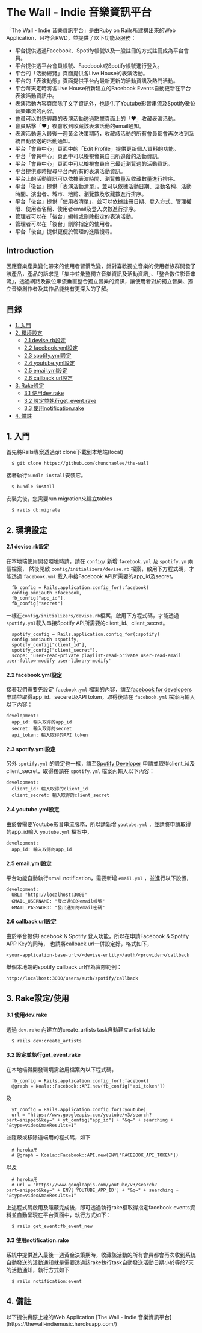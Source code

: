 The Wall - Indie 音樂資訊平台
===
「The Wall - Indie 音樂資訊平台」是由Ruby on Rails所建構出來的Web Application，且符合RWD，並提供了以下功能及服務：

- 平台提供透過Facebook、Spotify帳號以及一般註冊的方式註冊成為平台會員。
- 平台提供透平台會員帳號、Facebook或Spotify帳號進行登入。
- 平台的「活動總覽」頁面提供各Live House的表演活動。
- 平台的「表演動態」頁面提供平台內最新更新的活動資訊及熱門活動。
- 平台每天定時將各Live House所新建立的Facebook Events自動更新在平台表演活動資訊中。
- 表演活動內容頁面除了文字資訊外，也提供了Youtube影音串流及Spotify數位音樂串流的內容。
- 會員可以對感興趣的表演活動透過點擊頁面上的「♥」收藏表演活動。
- 會員點擊「♥」後會收到收藏該表演活動的email通知。
- 表演活動進入最後一週黃金決策期時，收藏該活動的所有會員都會再次收到系統自動發送的活動通知。
- 平台「會員中心」頁面中的「Edit Profile」提供更新個人資料的功能。
- 平台「會員中心」頁面中可以檢視會員自己所追蹤的活動資訊。
- 平台「會員中心」頁面中可以檢視會員自己最近瀏覽過的活動資訊。
- 平台提供即時搜尋平台內所有的表演活動資訊。
- 平台上的活動資訊可以依據表演時間、瀏覽數量及收藏數量進行排序。
- 平台「後台」提供「表演活動清單」，並可以依據活動日期、活動名稱、活動時間、演出者、城市、地點、瀏覽數及收藏數進行排序。
- 平台「後台」提供「使用者清單」，並可以依據註冊日期、登入方式、管理權限、使用者名稱、使用者email及登入次數進行排序。
- 管理者可以在「後台」編輯或刪除指定的表演活動。
- 管理者可以在「後台」刪除指定的使用者。
- 平台「後台」提供更便於管理的進階搜尋。


Introduction
---
因應音樂​​產業變化帶來的使用者習慣改變，針對喜歡獨立音樂的使用者族群開發了該產品，產品的訴求是​​「集中並彙整獨立音樂資訊及活動資訊」、「整合數位影音串流」，透過網路及數位串流垂直整合獨立音樂的資訊，讓使用者對於獨立音樂、獨立音樂創作者及其作品能夠有更深入的了解。


目錄
---
* [1. 入門](#1)
* [2. 環境設定](#2)
    * [2.1 devise.rb設定](#2.1)
    * [2.2 facebook.yml設定](#2.2)
    * [2.3 spotify.yml設定](#2.3)
    * [2.4 youtube.yml設定](#2.4)
    * [2.5 email.yml設定](#2.5)
    * [2.6 callback url設定](#2.6)
* [3. Rake設定](#3)
    * [3.1 使用dev.rake](#3.1)
    * [3.2 設定並執行get_event.rake](#3.2)
    * [3.3 使用notification.rake](#3.3)
* [4. 備註](#4)



<h2 id="1">1. 入門</h2>
首先將Rails專案透過git clone下載到本地端(local)

```
  $ git clone https://github.com/chunchaolee/the-wall
```

接著執行`bundle install`安裝它。

```
  $ bundle install
```

安裝完後，您需要run migration來建立tables

```
  $ rails db:migrate
```


<h2 id="2">2. 環境設定</h2>
<h4 id="2.1">2.1 devise.rb設定</h4>

在本地端使用開發環境時請，請在 `config/` 新增 `facebook.yml` 及 `spotify.ym` 兩個檔案，
然後開啟 `config/initializers/devise.rb` 檔案，啟用下方程式碼，才能透過 `facebook.yml` 載入串接Facebook API所需要的app_id及secret。

```
  fb_config = Rails.application.config_for(:facebook)
  config.omniauth :facebook,
  fb_config["app_id"],
  fb_config["secret"]
```

一樣在`config/initializers/devise.rb`檔案，啟用下方程式碼，才能透過`spotify.yml`載入串接Spotify API所需要的client_id、client_secret。
```
  spotify_config = Rails.application.config_for(:spotify)
  config.omniauth :spotify,
  spotify_config["client_id"], 
  spotify_config["client_secret"],
  scope: 'user-read-private playlist-read-private user-read-email user-follow-modify user-library-modify'
```

<h4 id="2.2">2.2 facebook.yml設定</h4>

接著我們需要先設定 `facebook.yml` 檔案的內容，請至[facebook for developers](https://developers.facebook.com/apps) 申請並取得app_id、seceret及API token，取得後請在 `facebook.yml` 檔案內輸入以下內容：

```
development:
  app_id: 輸入取得的app_id
  secret: 輸入取得的secret
  api_token: 輸入取得的API token
```

<h4 id="2.3">2.3 spotify.yml設定</h4>

另外 `spotify.yml` 的設定也一樣，請至[Spotify Developer](https://developer.spotify.com/my-applications/) 申請並取得client_id及client_secret，取得後請在 `spotify.yml` 檔案內輸入以下內容：

```
development:
  client_id: 輸入取得的client_id
  client_secret: 輸入取得的client_secret
```

<h4 id="2.4">2.4 youtube.yml設定</h4>

由於會需要Youtube影音串流服務，所以請新增 `youtube.yml` ，並請將申請取得的app_id輸入 `youtube.yml` 檔案中，

```
development:
  app_id: 輸入取得的app_id
```

<h4 id="2.5">2.5 email.yml設定</h4>

平台功能自動執行email notification，需要新增 `email.yml` ，並進行以下設置，

```
development:
  URL: "http://localhost:3000"
  GMAIL_USERNAME: "發出通知的email帳號"
  GMAIL_PASSWORD: "發出通知的email密碼"
```

<h4 id="2.6">2.6 callback url設定</h4>

由於平台提供Facebook & Spotify 登入功能，所以在申請Facebook & Spotify APP Key的同時，
也請將callback url一併設定好，格式如下，


```
<your-application-base-url>/<devise-entity>/auth/<provider>/callback
```

舉個本地端的spotify callback url作為實際範例：

```
http://localhost:3000/users/auth/spotify/callback
```


<h2 id="3">3. Rake設定/使用</h2>
<h4 id="3.1">3.1 使用dev.rake</h4>

透過 `dev.rake` 內建立的create_artists task自動建立artist table

```
  $ rails dev:create_artists
```

<h4 id="3.2">3.2 設定並執行get_event.rake</h4>
在本地端得開發環境需啟用檔案內以下程式碼，

```
  fb_config = Rails.application.config_for(:facebook)
  @graph = Koala::Facebook::API.new(fb_config["api_token"])
```

及

```
  yt_config = Rails.application.config_for(:youtube)
  url = "https://www.googleapis.com/youtube/v3/search?part=snippet&key=" + yt_config["app_id"] + "&q=" + searching + "&type=video&maxResults=1"
```

並隱蔽或移除遠端用的程式碼，如下

```
  # heroku用
  # @graph = Koala::Facebook::API.new(ENV['FACEBOOK_API_TOKEN'])
```

以及

```
  # heroku用
  # url = "https://www.googleapis.com/youtube/v3/search?part=snippet&key=" + ENV['YOUTUBE_APP_ID'] + "&q=" + searching + "&type=video&maxResults=1"

```

上述程式碼啟用及隱蔽完成後，即可透過執行rake檔取得指定facebook events資料並自動呈現在平台頁面中，執行方式如下：

```
  $ rails get_event:fb_event_new
```

<h4 id="3.3">3.3 使用notification.rake</h4>
系統中提供進入最後一週黃金決策期時，收藏該活動的所有會員都會再次收到系統自動發送的活動通知就是需要透過該rake執行task自動發送活動日期小於等於7天的活動通知，執行方式如下

```
  $ rails notification:event
```


<h2 id="4">4. 備註</h2>
以下提供實際上線的Web Application
[The Wall - Indie 音樂資訊平台](https://thewall-indiemusic.herokuapp.com/)
